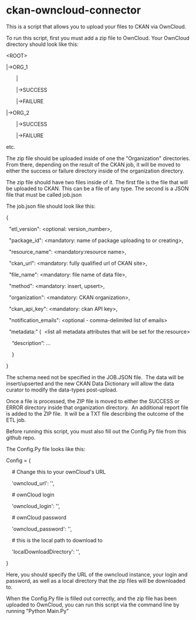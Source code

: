 # ckan-owncloud-connector

This is a script that allows you to upload your files to CKAN via OwnCloud.  

To run this script, first you must add a zip file to OwnCloud.  Your OwnCloud directory should look like this:


&lt;ROOT&gt;

|-&gt;ORG_1

       |

       |-&gt;SUCCESS

       |-&gt;FAILURE
       
|-&gt;ORG_2

       |-&gt;SUCCESS

       |-&gt;FAILURE
       
etc.

The zip file should be uploaded inside of one the "Organization" directories.  From there, depending on the result of the CKAN job, it will be moved to either the success or failure directory inside of the organization directory.

The zip file should have two files inside of it.  The first file is the file that will be uploaded to CKAN.  This can be a file of any type.  The second is a JSON file that must be called job.json

The job.json file should look like this:

{

  "etl_version": &lt;optional: version_number&gt;,

  "package_id": &lt;mandatory: name of package uploading to or creating&gt;,

  "resource_name": &lt;mandatory:resource name&gt;,

  "ckan_url": &lt;mandatory: fully qualified url of CKAN site&gt;,

  "file_name": &lt;mandatory: file name of data file&gt;,

  "method": &lt;mandatory: insert, upsert&gt;,

  "organization": &lt;mandatory: CKAN organization&gt;,

  "ckan_api_key": &lt;mandatory: ckan API key&gt;,

  "notification_emails": &lt;optional - comma-delimited list of emails&gt;

  “metadata:” {  &lt;list all metadata attributes that will be set for the resource&gt;

    “description”: ... 

    }

}

The schema need not be specified in the JOB.JSON file.  The data will be insert/upserted and the new CKAN Data Dictionary will allow the data curator to modify the data-types post-upload.


Once a file is processed, the ZIP file is moved to either the SUCCESS or ERROR directory inside that organization directory.  An additional report file is added to the ZIP file.  It will be a TXT file describing the outcome of the ETL job.

Before running this script, you must also fill out the Config.Py file from this github repo.  

The Config.Py file looks like this:

Config = {

    # Change this to your ownCloud's URL

    'owncloud_url': '',

    # ownCloud login

    'owncloud_login': '',

    # ownCloud password

    'owncloud_password': '',

    # this is the local path to download to

    'localDownloadDirectory': '',

}

Here, you should specify the URL of the owncloud instance, your login and password, as well as a local directory that the zip files will be downloaded to.  

When the Config.Py file is filled out correctly, and the zip file has been uploaded to OwnCloud, you can run this script via the command line by running "Python Main.Py"
